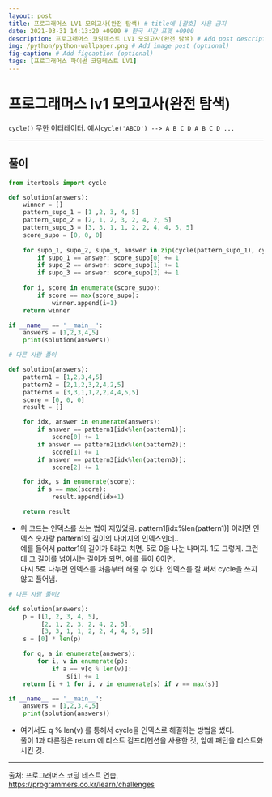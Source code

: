 ```yaml
---
layout: post
title: 프로그래머스 LV1 모의고사(완전 탐색) # title에 [괄호] 사용 금지
date: 2021-03-31 14:13:20 +0900 # 한국 시간 포맷 +0900
description: 프로그래머스 코딩테스트 LV1 모의고사(완전 탐색) # Add post description (optional)
img: /python/python-wallpaper.png # Add image post (optional)
fig-caption: # Add figcaption (optional)
tags: [프로그래머스 파이썬 코딩테스트 LV1]
---
```


# 프로그래머스 lv1 모의고사(완전 탐색)

`cycle()` 무한 이터레이터. 예시`cycle('ABCD') --> A B C D A B C D ...` 

---

## 풀이
```python
from itertools import cycle

def solution(answers):
    winner = []
    pattern_supo_1 = [1 ,2, 3, 4, 5]
    pattern_supo_2 = [2, 1, 2, 3, 2, 4, 2, 5]
    pattern_supo_3 = [3, 3, 1, 1, 2, 2, 4, 4, 5, 5]
    score_supo = [0, 0, 0]
    
    for supo_1, supo_2, supo_3, answer in zip(cycle(pattern_supo_1), cycle(pattern_supo_2), cycle(pattern_supo_3), answers):
        if supo_1 == answer: score_supo[0] += 1
        if supo_2 == answer: score_supo[1] += 1
        if supo_3 == answer: score_supo[2] += 1
    
    for i, score in enumerate(score_supo):
        if score == max(score_supo):
            winner.append(i+1) 
    return winner

if __name__ == '__main__':
    answers = [1,2,3,4,5]
    print(solution(answers))
```


```python
# 다른 사람 풀이

def solution(answers):
    pattern1 = [1,2,3,4,5]
    pattern2 = [2,1,2,3,2,4,2,5]
    pattern3 = [3,3,1,1,2,2,4,4,5,5]
    score = [0, 0, 0]
    result = []

    for idx, answer in enumerate(answers):
        if answer == pattern1[idx%len(pattern1)]:
            score[0] += 1
        if answer == pattern2[idx%len(pattern2)]:
            score[1] += 1
        if answer == pattern3[idx%len(pattern3)]:
            score[2] += 1

    for idx, s in enumerate(score):
        if s == max(score):
            result.append(idx+1)

    return result
```
- 위 코드는 인덱스를 쓰는 법이 재밌었음. pattern1[idx%len(pattern1)] 이러면 인덱스 숫자랑 pattern1의 길이의 나머지의 인덱스인데..<br>
 예를 들어서 patter1의 길이가 5라고 치면. 5로 0을 나눈 나머지. 1도 그렇게. 그런데 그 길이를 넘어서는 길이가 되면. 예를 들어 6이면. <br> 다시 5로 나누면 인덱스를 처음부터 해줄 수 있다. 인덱스를 잘 써서 cycle을 쓰지 않고 풀어냄.


```python 
# 다른 사람 풀이2

def solution(answers):
    p = [[1, 2, 3, 4, 5],
         [2, 1, 2, 3, 2, 4, 2, 5],
         [3, 3, 1, 1, 2, 2, 4, 4, 5, 5]]
    s = [0] * len(p)

    for q, a in enumerate(answers):
        for i, v in enumerate(p):
            if a == v[q % len(v)]:
                s[i] += 1
    return [i + 1 for i, v in enumerate(s) if v == max(s)]

if __name__ == '__main__':
    answers = [1,2,3,4,5]
    print(solution(answers))
```
- 여기서도 q % len(v) 를 통해서 cycle을 인덱스로 해결하는 방법을 썼다.<br>
풀이 1과 다른점은 return 에 리스트 컴프리헨션을 사용한 것, 앞에 패턴을 리스트화 시킨 것.

---
출처: 프로그래머스 코딩 테스트 연습, https://programmers.co.kr/learn/challenges